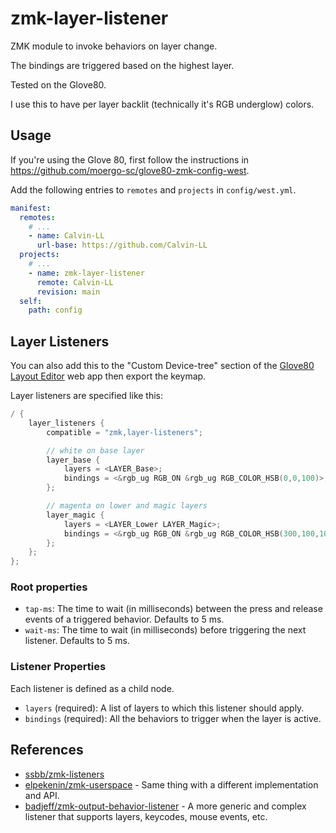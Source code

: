 # zmk-layer-listener

ZMK module to invoke behaviors on layer change.

The bindings are triggered based on the highest layer.

Tested on the Glove80.

I use this to have per layer backlit (technically it's RGB underglow) colors.

## Usage

If you're using the Glove 80, first follow the instructions in https://github.com/moergo-sc/glove80-zmk-config-west.

Add the following entries to `remotes` and `projects` in `config/west.yml`.

```yaml
manifest:
  remotes:
    # ...
    - name: Calvin-LL
      url-base: https://github.com/Calvin-LL
  projects:
    # ...
    - name: zmk-layer-listener
      remote: Calvin-LL
      revision: main
  self:
    path: config
```

## Layer Listeners

You can also add this to the "Custom Device-tree" section of the [Glove80 Layout Editor](https://my.glove80.com) web app then export the keymap.

Layer listeners are specified like this:

```c
/ {
    layer_listeners {
        compatible = "zmk,layer-listeners";

        // white on base layer
        layer_base {
            layers = <LAYER_Base>;
            bindings = <&rgb_ug RGB_ON &rgb_ug RGB_COLOR_HSB(0,0,100)>;
        };

        // magenta on lower and magic layers
        layer_magic {
            layers = <LAYER_Lower LAYER_Magic>;
            bindings = <&rgb_ug RGB_ON &rgb_ug RGB_COLOR_HSB(300,100,100)>;
        };
    };
};
```

### Root properties

- `tap-ms`: The time to wait (in milliseconds) between the press and release events of a triggered behavior. Defaults to 5 ms.
- `wait-ms`: The time to wait (in milliseconds) before triggering the next listener. Defaults to 5 ms.

### Listener Properties

Each listener is defined as a child node.

- `layers` (required): A list of layers to which this listener should apply.
- `bindings` (required): All the behaviors to trigger when the layer is active.

## References

- [ssbb/zmk-listeners](https://github.com/ssbb/zmk-listeners/)
- [elpekenin/zmk-userspace](https://github.com/elpekenin/zmk-userspace) - Same thing with a different implementation and API.
- [badjeff/zmk-output-behavior-listener](https://github.com/badjeff/zmk-output-behavior-listener) - A more generic and complex listener that supports layers, keycodes, mouse events, etc.
